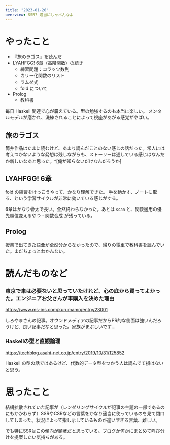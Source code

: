 ```yaml
---
title: "2023-01-26"
overview: SSR? 適当にしゃべんなよ
---
```


# やったこと

- 『旅のラゴス』を読んだ
- LYAHFGG! 6章（高階関数）の続き
  - 練習問題：コラッツ数列
  - カリー化関数のリスト
  - ラムダ式
  - fold について
- Prolog
  - 教科書

毎日 Haskell 関連で心が震えている。型の勉強するのも本当に楽しい。
メンタルモデルが磨かれ、洗練されることによって視座があがる感覚がやばい。

## 旅のラゴス

筒井作品はたまに読むけど、あまり読んだことのない感じの話だった。常人には考えつかないような発想は残しながらも、ストーリーは通している感じはなんだか新しいなあと思った。^[俺が知らないだけなんだろうか]

## LYAHFGG! 6章

fold の練習をけっこうやって、かなり理解できた。
手を動かす、ノートに取る、という学習サイクルが非常に効いている感じがする。

6章はかなり骨太で長い。全然終わらなかった。あとは `scan`
と、関数適用の優先順位変えるやつ・関数合成 が残っている。

## Prolog

授業で出てきた語彙が全然分からなかったので、帰りの電車で教科書を読んでいた。まだちょっとわかんない。

# 読んだものなど

### 東京で車は必要ないと思っていたけれど、心の底から買ってよかった。エンジニアお父さんが車購入を決めた理由

https://www.ms-ins.com/kurumamo/entry/23001

しろやまさんの記事。オウンドメディアの記事だからPR的な側面は強いんだろうけど、良い記事だなと思った。家族がまぶしいです...

### Haskellの型と直観論理

https://techblog.asahi-net.co.jp/entry/2019/10/31/125852

Haskell の型の話ではあるけど、代数的データ型をつかう人は読んでて損はないと思う。

# 思ったこと

結構拡散されていた記事が（レンダリングサイクルが記事の主題の一部であるのにもかかわらず）SSRやCSRなどの言葉をかなり適当に使っているのを見て閉口してしまった。状況によって指し示しているものが違いすぎる言葉、難しい。

でも特にSSRはこの傾向が顕著だと思っている。ブログか何かにまとめて呼び分けを提案したい気持ちがある。
